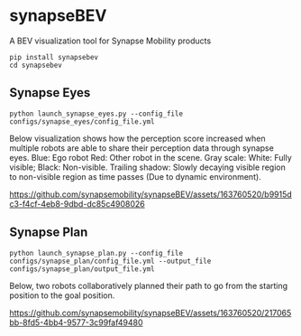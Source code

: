 # synapseBEV
A BEV visualization tool for Synapse Mobility products


```
pip install synapsebev
cd synapsebev
```


## Synapse Eyes
```
python launch_synapse_eyes.py --config_file configs/synapse_eyes/config_file.yml
```
Below visualization shows how the perception score increased when multiple robots are able to share their perception data through synapse eyes. 
Blue: Ego robot
Red: Other robot in the scene.
Gray scale: White: Fully visible; Black: Non-visible. 
Trailing shadow: Slowly decaying visible region to non-visible region as time passes (Due to dynamic environment). 



https://github.com/synapsemobility/synapseBEV/assets/163760520/b9915dc3-f4cf-4eb8-9dbd-dc85c4908026




## Synapse Plan
```
python launch_synapse_plan.py --config_file configs/synapse_plan/config_file.yml --output_file configs/synapse_plan/output_file.yml 
```

Below, two robots collaboratively planned their path to go from the starting position to the goal position. 

https://github.com/synapsemobility/synapseBEV/assets/163760520/217065bb-8fd5-4bb4-9577-3c99faf49480

